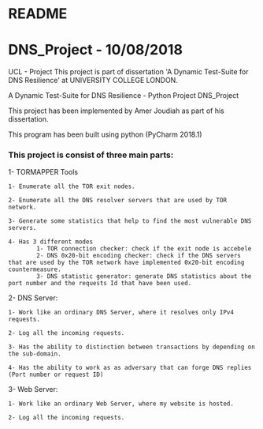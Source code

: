 # README #

# DNS_Project - 10/08/2018

UCL - Project
This project is part of dissertation 'A Dynamic Test-Suite for DNS Resilience' at UNIVERSITY COLLEGE LONDON.

A Dynamic Test-Suite for DNS Resilience - Python Project DNS_Project

This project has been implemented by Amer Joudiah as part of his dissertation.

This program has been built using python (PyCharm 2018.1)


### This project is consist of three main parts: ###

1- TORMAPPER Tools

    1- Enumerate all the TOR exit nodes.

    2- Enumerate all the DNS resolver servers that are used by TOR network.

    3- Generate some statistics that help to find the most vulnerable DNS servers.

    4- Has 3 different modes
            1- TOR connection checker: check if the exit node is accebele
            2- DNS 0x20-bit encoding checker: check if the DNS servers that are used by the TOR network have implemented 0x20-bit encoding countermeasure.
            3- DNS statistic generator: generate DNS statistics about the port number and the requests Id that have been used.

2- DNS Server:

    1- Work like an ordinary DNS Server, where it resolves only IPv4 requests.

    2- Log all the incoming requests.

    3- Has the ability to distinction between transactions by depending on the sub-domain.

    4- Has the ability to work as as adversary that can forge DNS replies (Port number or request ID)

3- Web Server:

    1- Work like an ordinary Web Server, where my website is hosted.

    2- Log all the incoming requests.


